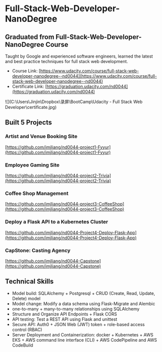 # Full-Stack-Web-Developer-NanoDegree

## Graduated from Full-Stack-Web-Developer- NanoDegree Course

Taught by Google and experienced software engineers, learned the latest and best practice techniques for full stack web development.

- Course Link: [https://www.udacity.com/course/full-stack-web-developer-nanodegree--nd0044](https://www.udacity.com/course/full-stack-web-developer-nanodegree--nd0044)
- Certificate Link: [https://graduation.udacity.com/nd0044](https://graduation.udacity.com/nd0044)

![](C:\Users\Jinjin\Dropbox\录屏\BootCamp\Udacity - Full Stack Web Developer\certificate.jpg)

## Built 5 Projects

### Artist and Venue Booking Site

[https://github.com/imjliang/nd0044-project1-Fyyur](https://github.com/imjliang/nd0044-project1-Fyyur)

### Employee Gaming Site

[https://github.com/imjliang/nd0044-project2-Trivia](https://github.com/imjliang/nd0044-project2-Trivia)

### Coffee Shop Management

[https://github.com/imjliang/nd0044-project3-CoffeeShop](https://github.com/imjliang/nd0044-project3-CoffeeShop)

### Deploy a Flask API to a Kubernetes Cluster

[https://github.com/imjliang/nd0044-Project4-Deploy-Flask-App](https://github.com/imjliang/nd0044-Project4-Deploy-Flask-App)

### CapStone: Casting Agency

[https://github.com/imjliang/nd0044-Capstone](https://github.com/imjliang/nd0044-Capstone)

## Technical Skills

- Model build: SQLAlchemy + Postgresql + CRUD (Create, Read, Update, Delete) model 
- Model change: Modify a data schema using Flask-Migrate and Alembic
- one-to-many + many-to-many relationships using SQLAlchemy
- Structure and Organize API Endpoints + Flask CORS
- API testing: Test a REST API using Flask and unittest
- Secure API: Auth0 + JSON Web (JWT) token + role-based access control (RBAC)
- Server Deployment and Containerization: docker + Kubernetes + AWS EKS + AWS command line interface (CLI) +  AWS CodePipeline and AWS CodeBuild